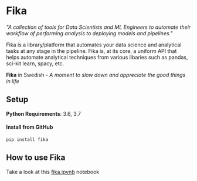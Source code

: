 # Fika

*"A collection of tools for Data Scientists and ML Engineers to automate their workflow of performing analysis to deploying models and pipelines."*

Fika is a library/platform that automates your data science and analytical tasks at any stage in the pipeline. Fika is, at its core, a uniform API that helps automate analytical techniques from various libaries such as pandas, sci-kit learn, spacy, etc.

**Fika** in Swedish - *A moment to slow down and appreciate the good things in life*

## Setup

**Python Requirements**: 3.6, 3.7

#### Install from GitHub

`pip install fika`


## How to use Fika

Take a look at this [fika.ipynb](https://github.com/karthikraja95/fika/blob/master/examples/fika.ipynb) notebook